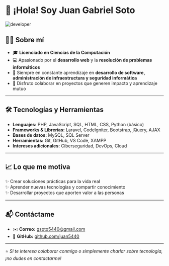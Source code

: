 # 👋 ¡Hola! Soy Juan Gabriel Soto  

![developer](https://user-images.githubusercontent.com/70282114/215826563-0468c78b-40c5-415d-ad22-3d2bdc1bbe76.png)

## 👨‍💻 Sobre mí
- 🎓 **Licenciado en Ciencias de la Computación**  
- 💻 Apasionado por el **desarrollo web** y la **resolución de problemas informáticos**  
- 🚀 Siempre en constante aprendizaje en **desarrollo de software, administración de infraestructura y seguridad informática**  
- 🤝 Disfruto colaborar en proyectos que generen impacto y aprendizaje mutuo  

---

## 🛠️ Tecnologías y Herramientas
- **Lenguajes:** PHP, JavaScript, SQL, HTML, CSS, Python (básico)  
- **Frameworks & Librerías:** Laravel, CodeIgniter, Bootstrap, jQuery, AJAX  
- **Bases de datos:** MySQL, SQL Server  
- **Herramientas:** Git, GitHub, VS Code, XAMPP
- **Intereses adicionales:** Ciberseguridad, DevOps, Cloud  

---

## 📈 Lo que me motiva
✨ Crear soluciones prácticas para la vida real  
✨ Aprender nuevas tecnologías y compartir conocimiento  
✨ Desarrollar proyectos que aporten valor a las personas  

---

## 📬 Contáctame
- ✉️ **Correo:** [gsoto5440@gmail.com](mailto:gsoto5440@gmail.com)  
- 🐙 **GitHub:** [github.com/juan5440](https://github.com/juan5440)  

---

⭐ *Si te interesa colaborar conmigo o simplemente charlar sobre tecnología, ¡no dudes en contactarme!*  

<!---
juan5440/juan5440 is a ✨ special ✨ repository cvcbecause its `README.md` (this file) appears on your GitHub profile.
You can click the Preview link to take a look at your changes.
--->


